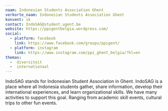 ```yaml
---
naam: Indonesian Students Association Ghent
verkorte_naam: Indonesian Students Association Ghent
konvent: ik
contact: IndoSAG@student.ugent.be
website: https://ppigentbelgia.wordpress.com/
social: 
  - platform: facebook
    link: https://www.facebook.com/groups/ppigent/
  - platform: instagram
    link: https://www.instagram.com/ppi_ghent_belgia/?hl=en
themas:
  -  diversiteit
  -  internationaal
---
```


IndoSAG stands for Indonesian Student Association in Ghent. IndoSAG is a place where all Indonesia students gather, share information, develop their international experiences, and learn organizational skills. We have many activities to support this goal. Ranging from academic skill events, cultural trips to other fun events.
